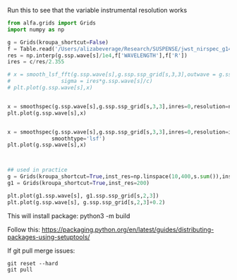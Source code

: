 Run this to see that the variable instrumental resolution works

``` python
from alfa.grids import Grids
import numpy as np

g = Grids(kroupa_shortcut=False)
f = Table.read('/Users/alizabeverage/Research/SUSPENSE/jwst_nirspec_g140m_disp.fits')
res = np.interp(g.ssp.wave[s]/1e4,f['WAVELENGTH'],f['R'])
ires = c/res/2.355

# x = smooth_lsf_fft(g.ssp.wave[s],g.ssp.ssp_grid[s,3,3],outwave = g.ssp.wave[s], 
#                sigma = ires*g.ssp.wave[s]/c)
# plt.plot(g.ssp.wave[s],x)


x = smoothspec(g.ssp.wave[s],g.ssp.ssp_grid[s,3,3],inres=0,resolution=np.median(ires))
plt.plot(g.ssp.wave[s],x)


x = smoothspec(g.ssp.wave[s],g.ssp.ssp_grid[s,3,3],inres=0,resolution=ires*g.ssp.wave[s]/c,
              smoothtype='lsf')
plt.plot(g.ssp.wave[s],x)



## used in practice
g = Grids(kroupa_shortcut=True,inst_res=np.linspace(10,400,s.sum()),inst_res_wave=g.ssp.wave[s])
g1 = Grids(kroupa_shortcut=True,inst_res=200)

plt.plot(g1.ssp.wave[s], g1.ssp.ssp_grid[s,2,3])
plt.plot(g.ssp.wave[s], g.ssp.ssp_grid[s,2,3]+0.2)

```
This will install package: python3 -m build

Follow this:
https://packaging.python.org/en/latest/guides/distributing-packages-using-setuptools/


If git pull merge issues:
```
git reset --hard
git pull
```
